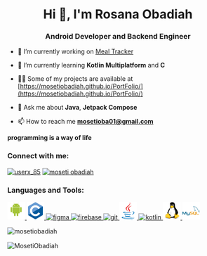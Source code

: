 <h1 align="center">Hi 👋, I'm Rosana Obadiah</h1>
<h3 align="center">Android Developer and Backend Engineer</h3>


- 🔭 I’m currently working on [Meal Tracker](https://github.com/MosetiObadiah/MealTracker)

- 🌱 I’m currently learning **Kotlin Multiplatform** and **C**

- 👨‍💻 Some of my projects are available at [https://mosetiobadiah.github.io/PortFolio/](https://mosetiobadiah.github.io/PortFolio/)

- 💬 Ask me about **Java**, **Jetpack Compose**

- 📫 How to reach me **mosetioba01@gmail.com**

**programming is a way of life**

<h3 align="left">Connect with me:</h3>
<p align="left">
<a href="https://twitter.com/userx_85" target="blank"><img align="center" src="https://raw.githubusercontent.com/rahuldkjain/github-profile-readme-generator/master/src/images/icons/Social/twitter.svg" alt="userx_85" height="30" width="40" /></a>
<a href="https://linkedin.com/in/moseti obadiah" target="blank"><img align="center" src="https://raw.githubusercontent.com/rahuldkjain/github-profile-readme-generator/master/src/images/icons/Social/linked-in-alt.svg" alt="moseti obadiah" height="30" width="40" /></a>
</p>

<h3 align="left">Languages and Tools:</h3>
<p align="left"> 
  <a href="https://developer.android.com" target="_blank" rel="noreferrer"> <img src="https://raw.githubusercontent.com/devicons/devicon/master/icons/android/android-original-wordmark.svg" alt="android" width="40" height="40"/> </a> 
  <a href="https://www.cprogramming.com/" target="_blank" rel="noreferrer"> <img src="https://raw.githubusercontent.com/devicons/devicon/master/icons/c/c-original.svg" alt="c" width="40" height="40"/> </a>
  <a href="https://www.figma.com/" target="_blank" rel="noreferrer"> <img src="https://www.vectorlogo.zone/logos/figma/figma-icon.svg" alt="figma" width="40" height="40"/> </a> 
  <a href="https://firebase.google.com/" target="_blank" rel="noreferrer"> <img src="https://www.vectorlogo.zone/logos/firebase/firebase-icon.svg" alt="firebase" width="40" height="40"/> </a>
  <a href="https://git-scm.com/" target="_blank" rel="noreferrer"> <img src="https://www.vectorlogo.zone/logos/git-scm/git-scm-icon.svg" alt="git" width="40" height="40"/> </a> 
  <a href="https://www.java.com" target="_blank" rel="noreferrer"> <img src="https://raw.githubusercontent.com/devicons/devicon/master/icons/java/java-original.svg" alt="java" width="40" height="40"/> </a> 
  <a href="https://kotlinlang.org" target="_blank" rel="noreferrer"> <img src="https://www.vectorlogo.zone/logos/kotlinlang/kotlinlang-icon.svg" alt="kotlin" width="40" height="40"/> </a> 
  <a href="https://www.linux.org/" target="_blank" rel="noreferrer"> <img src="https://raw.githubusercontent.com/devicons/devicon/master/icons/linux/linux-original.svg" alt="linux" width="40" height="40"/> </a> 
  <a href="https://www.mysql.com/" target="_blank" rel="noreferrer"> <img src="https://raw.githubusercontent.com/devicons/devicon/master/icons/mysql/mysql-original-wordmark.svg" alt="mysql" width="40" height="40"/> </a> 
</p>

<p><img align="center" src="https://github-readme-stats.vercel.app/api/top-langs?username=mosetiobadiah&show_icons=true&locale=en&layout=compact" alt="mosetiobadiah" /></p>

<p><img align="center" src="https://github-readme-streak-stats.herokuapp.com/?user=MOsetiObadiah&" alt="MosetiObadiah" /></p>

